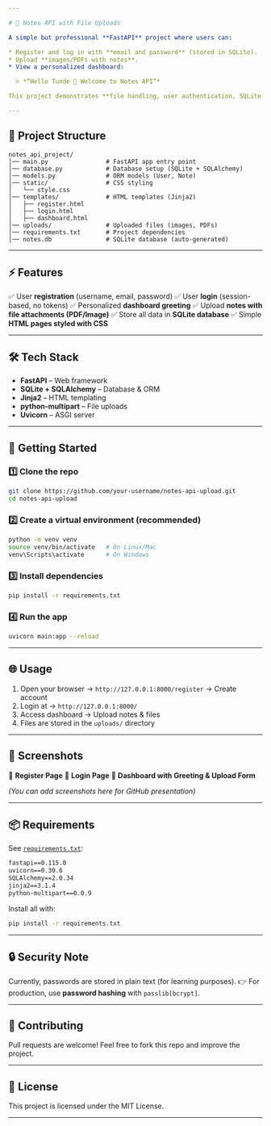 ```yaml
---

# 📒 Notes API with File Uploads

A simple but professional **FastAPI** project where users can:

* Register and log in with **email and password** (stored in SQLite).
* Upload **images/PDFs with notes**.
* View a personalized dashboard:

  > *“Hello Tunde 👋 Welcome to Notes API”*

This project demonstrates **file handling, user authentication, SQLite integration, and HTML templating with FastAPI**.

---
```


## 📂 Project Structure

```
notes_api_project/
│── main.py                # FastAPI app entry point
│── database.py            # Database setup (SQLite + SQLAlchemy)
│── models.py              # ORM models (User, Note)
│── static/                # CSS styling
│   └── style.css
│── templates/             # HTML templates (Jinja2)
│   ├── register.html
│   ├── login.html
│   ├── dashboard.html
│── uploads/               # Uploaded files (images, PDFs)
│── requirements.txt       # Project dependencies
│── notes.db               # SQLite database (auto-generated)
```

---

## ⚡ Features

✅ User **registration** (username, email, password)
✅ User **login** (session-based, no tokens)
✅ Personalized **dashboard greeting**
✅ Upload **notes with file attachments (PDF/Image)**
✅ Store all data in **SQLite database**
✅ Simple **HTML pages styled with CSS**

---

## 🛠️ Tech Stack

* **FastAPI** – Web framework
* **SQLite + SQLAlchemy** – Database & ORM
* **Jinja2** – HTML templating
* **python-multipart** – File uploads
* **Uvicorn** – ASGI server

---

## 🚀 Getting Started

### 1️⃣ Clone the repo

```bash
git clone https://github.com/your-username/notes-api-upload.git
cd notes-api-upload
```

### 2️⃣ Create a virtual environment (recommended)

```bash
python -m venv venv
source venv/bin/activate   # On Linux/Mac
venv\Scripts\activate      # On Windows
```

### 3️⃣ Install dependencies

```bash
pip install -r requirements.txt
```

### 4️⃣ Run the app

```bash
uvicorn main:app --reload
```

---

## 🌐 Usage

1. Open your browser → `http://127.0.0.1:8000/register` → Create account
2. Login at → `http://127.0.0.1:8000/`
3. Access dashboard → Upload notes & files
4. Files are stored in the `uploads/` directory

---

## 📸 Screenshots

🔹 **Register Page**
🔹 **Login Page**
🔹 **Dashboard with Greeting & Upload Form**

*(You can add screenshots here for GitHub presentation)*

---

## 📦 Requirements

See [`requirements.txt`](requirements.txt):

```txt
fastapi==0.115.0
uvicorn==0.30.6
SQLAlchemy==2.0.34
jinja2==3.1.4
python-multipart==0.0.9
```

Install all with:

```bash
pip install -r requirements.txt
```

---

## 🔒 Security Note

Currently, passwords are stored in plain text (for learning purposes).
👉 For production, use **password hashing** with `passlib[bcrypt]`.

---

## 🤝 Contributing

Pull requests are welcome! Feel free to fork this repo and improve the project.

---

## 📜 License

This project is licensed under the MIT License.

---

